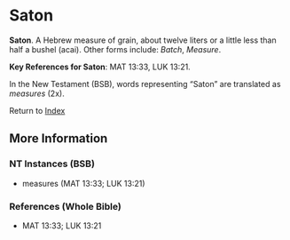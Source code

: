 # Saton
**Saton**. 
A Hebrew measure of grain, about twelve liters or a little less than half a bushel (acai). 
Other forms include: 
*Batch*, *Measure*. 


**Key References for Saton**: 
MAT 13:33, LUK 13:21. 




In the New Testament (BSB), words representing “Saton” are translated as 
*measures* (2x). 


Return to [Index](00-Index.md)

## More Information

### NT Instances (BSB)

* measures (MAT 13:33; LUK 13:21)



### References (Whole Bible)

* MAT 13:33; LUK 13:21



